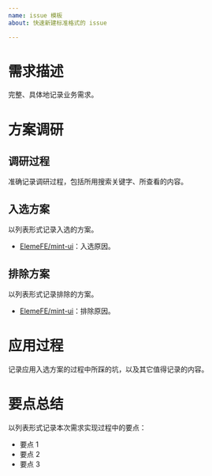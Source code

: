 ```yaml
---
name: issue 模板
about: 快速新建标准格式的 issue

---
```


# 需求描述

完整、具体地记录业务需求。

# 方案调研

## 调研过程

准确记录调研过程，包括所用搜索关键字、所查看的内容。

## 入选方案

以列表形式记录入选的方案。

- [ElemeFE/mint-ui](https://github.com/ElemeFE/mint-ui)：入选原因。

## 排除方案

以列表形式记录排除的方案。

- [ElemeFE/mint-ui](https://github.com/ElemeFE/mint-ui)：排除原因。

# 应用过程

记录应用入选方案的过程中所踩的坑，以及其它值得记录的内容。

# 要点总结

以列表形式记录本次需求实现过程中的要点：

- 要点 1
- 要点 2
- 要点 3
